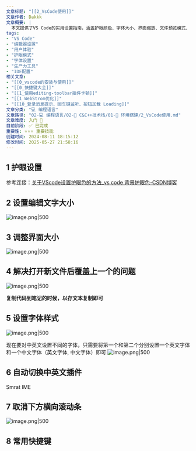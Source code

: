 ```yaml
---
文章标题: "[[2_VsCode使用]]" 
文章作者: Dakkk
文章概要: |
  本文提供了VS Code的实用设置指南，涵盖护眼颜色、字体大小、界面缩放、文件预览模式、中英文字体样式、自动切换输入法插件以及取消横向滚动条等用户体验优化技巧。旨在帮助用户根据个人习惯高效配置VS Code编辑器。
tags:
- "VS Code"
- "编辑器设置"
- "用户体验"
- "护眼模式"
- "字体设置"
- "生产力工具"
- "IDE配置"
相关文章:
- "[[0_vscode的安装与使用]]"
- "[[0_快捷键大全]]"
- "[[1_使用editing-toolbar插件卡顿]]"
- "[[1_WebStrom优化]]"
- "[[10_登录消息提示、回车键监听、按钮加载 Loading]]"
文章分类: "💻 编程语言"
文章路径: "02-💻 编程语言/02-🔷 C&C++技术栈/01-🔧 环境搭建/2_VsCode使用.md"
文章难度: 入门 🌱
目前阶段: ✅ 已完成
重要性: ⭐⭐⭐ 重要技能
创建时间: 2024-08-11 18:15:12
修改时间: 2025-05-27 21:58:16
---
```


## 1 护眼设置

参考连接：[关于VScode设置护眼色的方法_vs code 背景护眼色-CSDN博客](https://blog.csdn.net/qq_39233554/article/details/105639331)

## 2 设置编辑文字大小
![image.png|500](https://my-obsidian-image.oss-cn-guangzhou.aliyuncs.com/2024/07/ee7ef4296748a24d154a2a57f31e1a78.png)


## 3 调整界面大小
![image.png|500](https://my-obsidian-image.oss-cn-guangzhou.aliyuncs.com/2024/07/261cbc555b34ec1eaa5d3481b8860ba2.png)


## 4 解决打开新文件后覆盖上一个的问题
![image.png|500](https://my-obsidian-image.oss-cn-guangzhou.aliyuncs.com/2024/07/7648944dc642c793efac83b0805d4648.png)


**复制代码到笔记的时候，以存文本复制即可**

## 5 设置字体样式
![image.png|500](https://my-obsidian-image.oss-cn-guangzhou.aliyuncs.com/2024/07/c323d5852ffaf6c1b7017dca9f6f2f40.png)

现在要对中英文设置不同的字体，只需要将第一个和第二个分别设置一个英文字体和一个中文字体（英文字体, 中文字体）即可
![image.png|500](https://my-obsidian-image.oss-cn-guangzhou.aliyuncs.com/2024/07/01c7840637db677e2ec070c3a6eaf49b.png)

## 6 自动切换中英文插件

Smrat IME
## 7 取消下方横向滚动条
![image.png|500](https://my-obsidian-image.oss-cn-guangzhou.aliyuncs.com/2025/05/68c2303d41fcd84d71296b76e8c9ce89.png)

## 8 常用快捷键


